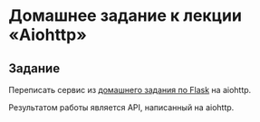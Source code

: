 # Домашнее задание к лекции «Aiohttp»

## Задание 

Переписать сервис из [домашнего задания по Flask](https://github.com/AlinaEgo/Flask) на aiohttp.

Результатом работы является API, написанный на aiohttp.